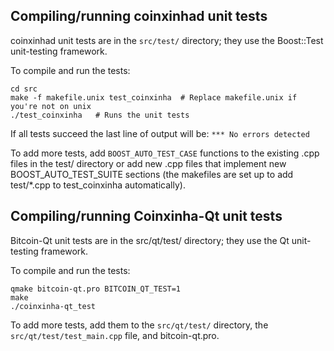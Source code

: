 Compiling/running coinxinhad unit tests
------------------------------------

coinxinhad unit tests are in the `src/test/` directory; they
use the Boost::Test unit-testing framework.

To compile and run the tests:

	cd src
	make -f makefile.unix test_coinxinha  # Replace makefile.unix if you're not on unix
	./test_coinxinha   # Runs the unit tests

If all tests succeed the last line of output will be:
`*** No errors detected`

To add more tests, add `BOOST_AUTO_TEST_CASE` functions to the existing
.cpp files in the test/ directory or add new .cpp files that
implement new BOOST_AUTO_TEST_SUITE sections (the makefiles are
set up to add test/*.cpp to test_coinxinha automatically).


Compiling/running Coinxinha-Qt unit tests
---------------------------------------

Bitcoin-Qt unit tests are in the src/qt/test/ directory; they
use the Qt unit-testing framework.

To compile and run the tests:

	qmake bitcoin-qt.pro BITCOIN_QT_TEST=1
	make
	./coinxinha-qt_test

To add more tests, add them to the `src/qt/test/` directory,
the `src/qt/test/test_main.cpp` file, and bitcoin-qt.pro.
